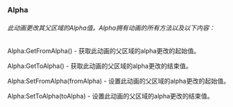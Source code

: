 ### Alpha

###### 此动画更改其父区域的Alpha值。Alpha拥有动画的所有方法以及以下内容：

Alpha:GetFromAlpha\(\) - 获取此动画的父区域的alpha更改的起始值。

Alpha:GetToAlpha\(\) - 获取此动画的父区域的alpha更改的结束值。

Alpha:SetFromAlpha\(fromAlpha\) - 设置此动画的父区域的alpha更改的起始值。

Alpha:SetToAlpha\(toAlpha\) - 设置此动画的父区域的alpha更改的结束值。

